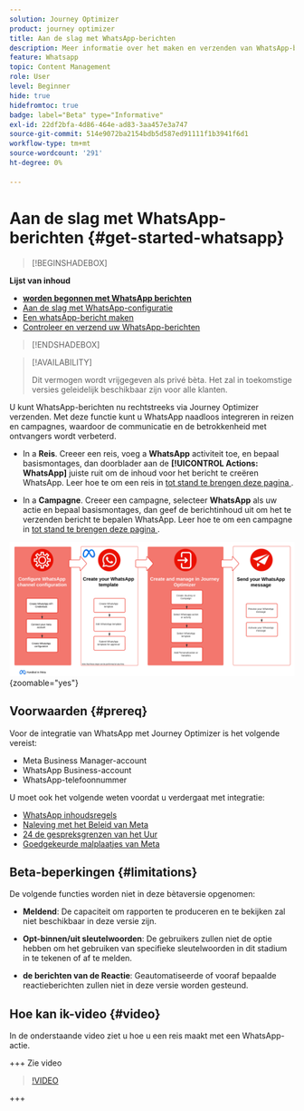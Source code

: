 ```yaml
---
solution: Journey Optimizer
product: journey optimizer
title: Aan de slag met WhatsApp-berichten
description: Meer informatie over het maken en verzenden van WhatsApp-berichten in Journey Optimizer
feature: Whatsapp
topic: Content Management
role: User
level: Beginner
hide: true
hidefromtoc: true
badge: label="Beta" type="Informative"
exl-id: 22df2bfa-4d86-464e-ad83-3aa457e3a747
source-git-commit: 514e9072ba2154bdb5d587ed91111f1b3941f6d1
workflow-type: tm+mt
source-wordcount: '291'
ht-degree: 0%

---
```


# Aan de slag met WhatsApp-berichten {#get-started-whatsapp}

>[!BEGINSHADEBOX]

**Lijst van inhoud**

* **[worden begonnen met WhatsApp berichten](get-started-whatsapp.md)**
* [Aan de slag met WhatsApp-configuratie](whatsapp-configuration.md)
* [Een whatsApp-bericht maken](create-whatsapp.md)
* [Controleer en verzend uw WhatsApp-berichten](send-whatsapp.md)

>[!ENDSHADEBOX]

>[!AVAILABILITY]
>
>Dit vermogen wordt vrijgegeven als privé bèta. Het zal in toekomstige versies geleidelijk beschikbaar zijn voor alle klanten.

U kunt WhatsApp-berichten nu rechtstreeks via Journey Optimizer verzenden. Met deze functie kunt u WhatsApp naadloos integreren in reizen en campagnes, waardoor de communicatie en de betrokkenheid met ontvangers wordt verbeterd.

* In a **Reis**. Creeer een reis, voeg a **WhatsApp** activiteit toe, en bepaal basismontages, dan doorblader aan de **[!UICONTROL Actions: WhatsApp]** juiste ruit om de inhoud voor het bericht te creëren WhatsApp. Leer hoe te om een reis in [ tot stand te brengen deze pagina ](../building-journeys/journey-gs.md).

* In a **Campagne**. Creeer een campagne, selecteer **WhatsApp** als uw actie en bepaal basismontages, dan geef de berichtinhoud uit om het te verzenden bericht te bepalen WhatsApp. Leer hoe te om een campagne in [ tot stand te brengen deze pagina ](../campaigns/create-campaign.md#configure).

![](assets/do-not-localize/whatsapp-beta.png){zoomable="yes"}

## Voorwaarden {#prereq}

Voor de integratie van WhatsApp met Journey Optimizer is het volgende vereist:

* Meta Business Manager-account
* WhatsApp Business-account
* WhatsApp-telefoonnummer

U moet ook het volgende weten voordat u verdergaat met integratie:

* [ WhatsApp inhoudsregels ](https://www.whatsapp.com/legal/messaging-guidelines)
* [ Naleving met het Beleid van Meta ](https://www.whatsapp.com/legal)
* [ 24 de gespreksgrenzen van het Uur ](https://developers.facebook.com/docs/whatsapp/messaging-limits/)
* [ Goedgekeurde malplaatjes van Meta ](https://developers.facebook.com/docs/whatsapp/message-templates/guidelines/)

## Beta-beperkingen {#limitations}

De volgende functies worden niet in deze bètaversie opgenomen:

* **Meldend**: De capaciteit om rapporten te produceren en te bekijken zal niet beschikbaar in deze versie zijn.

* **Opt-binnen/uit sleutelwoorden**: De gebruikers zullen niet de optie hebben om het gebruiken van specifieke sleutelwoorden in dit stadium in te tekenen of af te melden.

* **de berichten van de Reactie**: Geautomatiseerde of vooraf bepaalde reactieberichten zullen niet in deze versie worden gesteund.

## Hoe kan ik-video {#video}

In de onderstaande video ziet u hoe u een reis maakt met een WhatsApp-actie.

+++ Zie video

>[!VIDEO](https://video.tv.adobe.com/v/3451621?learn=on)

+++
